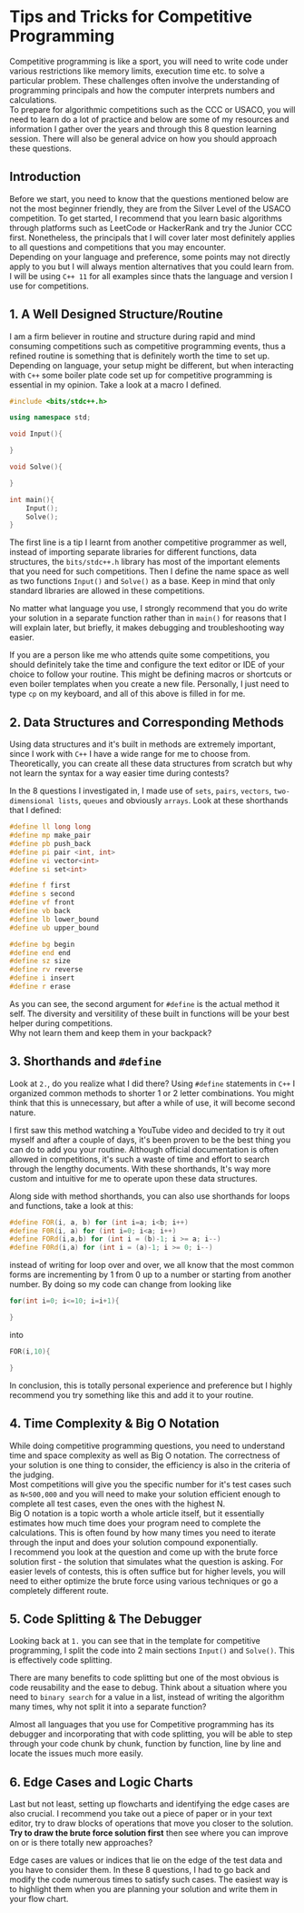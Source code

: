 # Tips and Tricks for Competitive Programming

Competitive programming is like a sport, you will need to write code under various restrictions like memory limits, execution time etc. to solve a particular problem. These challenges often involve the understanding of programming principals and how the computer interprets numbers and calculations.  
To prepare for algorithmic competitions such as the CCC or USACO, you will need to learn do a lot of practice and below are some of my resources and information I gather over the years and through this 8 question learning session. There will also be general advice on how you should approach these questions.

## Introduction

Before we start, you need to know that the questions mentioned below are not the most beginner friendly, they are from the Silver Level of the USACO competition. To get started, I recommend that you learn basic algorithms through platforms such as LeetCode or HackerRank and try the Junior CCC first. Nonetheless, the principals that I will cover later most definitely applies to all questions and competitions that you may encounter.  
Depending on your language and preference, some points may not directly apply to you but I will always mention alternatives that you could learn from. I will be using `C++ 11` for all examples since thats the language and version I use for competitions.

## 1. A Well Designed Structure/Routine

I am a firm believer in routine and structure during rapid and mind consuming competitions such as competitive programming events, thus a refined routine is something that is definitely worth the time to set up.  
Depending on language, your setup might be different, but when interacting with `C++` some boiler plate code set up for competitive programming is essential in my opinion. Take a look at a macro I defined.

```cpp
#include <bits/stdc++.h>

using namespace std;

void Input(){

}

void Solve(){

}

int main(){
    Input();
    Solve();
}
```

The first line is a tip I learnt from another competitive programmer as well, instead of importing separate libraries for different functions, data structures, the `bits/stdc++.h` library has most of the important elements that you need for such competitions. Then I define the name space as well as two functions `Input()` and `Solve()` as a base. Keep in mind that only standard libraries are allowed in these competitions.

No matter what language you use, I strongly recommend that you do write your solution in a separate function rather than in `main()` for reasons that I will explain later, but briefly, it makes debugging and troubleshooting way easier.

If you are a person like me who attends quite some competitions, you should definitely take the time and configure the text editor or IDE of your choice to follow your routine. This might be defining macros or shortcuts or even boiler templates when you create a new file. Personally, I just need to type `cp` on my keyboard, and all of this above is filled in for me.

## 2. Data Structures and Corresponding Methods

Using data structures and it's built in methods are extremely important, since I work with `C++` I have a wide range for me to choose from. Theoretically, you can create all these data structures from scratch but why not learn the syntax for a way easier time during contests?

In the 8 questions I investigated in, I made use of `sets`, `pairs`, `vectors`, `two-dimensional lists`, `queues` and obviously `arrays`. Look at these shorthands that I defined:

```cpp
#define ll long long
#define mp make_pair
#define pb push_back
#define pi pair <int, int>
#define vi vector<int>
#define si set<int>

#define f first
#define s second
#define vf front
#define vb back
#define lb lower_bound
#define ub upper_bound

#define bg begin
#define end end
#define sz size
#define rv reverse
#define i insert
#define r erase
```

As you can see, the second argument for `#define` is the actual method it self. The diversity and versitility of these built in functions will be your best helper during competitions.  
Why not learn them and keep them in your backpack?

## 3. Shorthands and `#define`

Look at `2.`, do you realize what I did there? Using `#define` statements in `C++` I organized common methods to shorter 1 or 2 letter combinations. You might think that this is unnecessary, but after a while of use, it will become second nature.

I first saw this method watching a YouTube video and decided to try it out myself and after a couple of days, it's been proven to be the best thing you can do to add you your routine. Although official documentation is often allowed in competitions, it's such a waste of time and effort to search through the lengthy documents. With these shorthands, It's way more custom and intuitive for me to operate upon these data structures.

Along side with method shorthands, you can also use shorthands for loops and functions, take a look at this:

```cpp
#define FOR(i, a, b) for (int i=a; i<b; i++)
#define F0R(i, a) for (int i=0; i<a; i++)
#define FORd(i,a,b) for (int i = (b)-1; i >= a; i--)
#define F0Rd(i,a) for (int i = (a)-1; i >= 0; i--)
```

instead of writing for loop over and over, we all know that the most common forms are incrementing by 1 from 0 up to a number or starting from another number. By doing so my code can change from looking like

```cpp
for(int i=0; i<=10; i=i+1){

}
```

into

```cpp
FOR(i,10){

}
```

In conclusion, this is totally personal experience and preference but I highly recommend you try something like this and add it to your routine.

## 4. Time Complexity & Big O Notation

While doing competitive programming questions, you need to understand time and space complexity as well as Big O notation. The correctness of your solution is one thing to consider, the efficiency is also in the criteria of the judging.  
Most competitions will give you the specific number for it's test cases such as `N<500,000` and you will need to make your solution efficient enough to complete all test cases, even the ones with the highest N.  
Big O notation is a topic worth a whole article itself, but it essentially estimates how much time does your program need to complete the calculations. This is often found by how many times you need to iterate through the input and does your solution compound exponentially.  
I recommend you look at the question and come up with the brute force solution first - the solution that simulates what the question is asking. For easier levels of contests, this is often suffice but for higher levels, you will need to either optimize the brute force using various techniques or go a completely different route.

## 5. Code Splitting & The Debugger

Looking back at `1.` you can see that in the template for competitive programming, I split the code into 2 main sections `Input()` and `Solve()`. This is effectively code splitting.

There are many benefits to code splitting but one of the most obvious is code reusability and the ease to debug. Think about a situation where you need to `binary search` for a value in a list, instead of writing the algorithm many times, why not split it into a separate function?

Almost all languages that you use for Competitive programming has its debugger and incorporating that with code splitting, you will be able to step through your code chunk by chunk, function by function, line by line and locate the issues much more easily.

## 6. Edge Cases and Logic Charts

Last but not least, setting up flowcharts and identifying the edge cases are also crucial. I recommend you take out a piece of paper or in your text editor, try to draw blocks of operations that move you closer to the solution. **Try to draw the brute force solution first** then see where you can improve on or is there totally new approaches?

Edge cases are values or indices that lie on the edge of the test data and you have to consider them. In these 8 questions, I had to go back and modify the code numerous times to satisfy such cases. The easiest way is to highlight them when you are planning your solution and write them in your flow chart.
